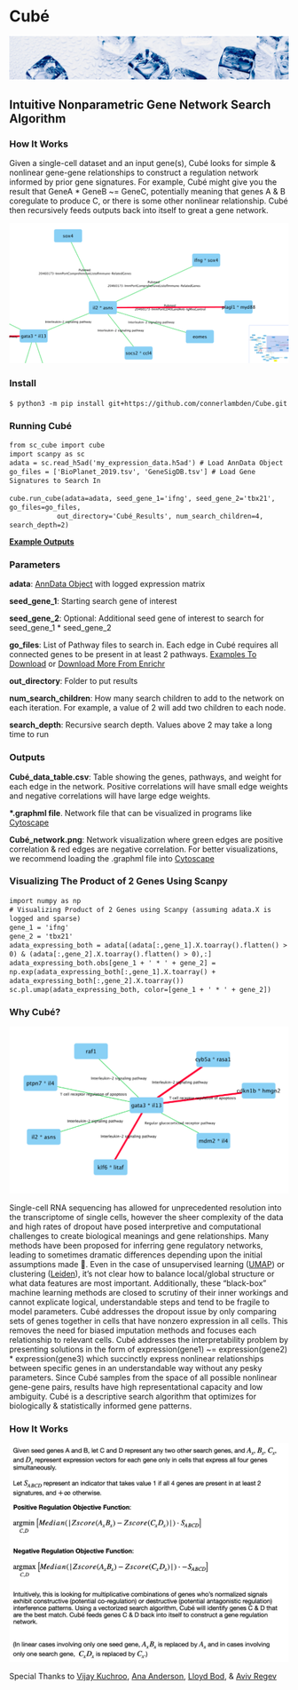 # Cubé
![Cubé](https://github.com/connerlambden/Cube/raw/main/images/cube%CC%81_header.jpg)
## Intuitive Nonparametric Gene Network Search Algorithm

### How It Works
Given a single-cell dataset and an input gene(s), Cubé looks for simple & nonlinear gene-gene relationships to construct a regulation network informed by prior gene signatures. For example, Cubé might give you the result that GeneA * GeneB ~= GeneC, potentially meaning that genes A & B coregulate to produce C, or there is some other nonlinear relationship. Cubé then recursively feeds outputs back into itself to great a gene network.

![Cubé](https://github.com/connerlambden/Cube/raw/main/images/cube_network_genes_discovery.png)

### Install


`$ python3 -m pip install git+https://github.com/connerlambden/Cube.git`

### Running Cubé

```
from sc_cube import cube
import scanpy as sc
adata = sc.read_h5ad('my_expression_data.h5ad') # Load AnnData Object
go_files = ['BioPlanet_2019.tsv', 'GeneSigDB.tsv'] # Load Gene Signatures to Search In

cube.run_cube(adata=adata, seed_gene_1='ifng', seed_gene_2='tbx21', go_files=go_files, 
            out_directory='Cubé_Results', num_search_children=4, search_depth=2)
```

__[Example Outputs](https://github.com/connerlambden/Cube/blob/main/cube_example_results.zip?raw=true)__

### Parameters

__adata__: [AnnData Object](https://anndata.readthedocs.io/en/latest/) with logged expression matrix

__seed_gene_1__: Starting search gene of interest

__seed_gene_2__: Optional: Additional seed gene of interest to search for seed_gene_1 * seed_gene_2

__go_files__: List of Pathway files to search in. Each edge in Cubé requires all connected genes to be present in at least 2 pathways. [Examples To Download](https://github.com/connerlambden/Cube/tree/main/pathways) or [Download More From Enrichr](https://maayanlab.cloud/Enrichr/#stats)

__out_directory__: Folder to put results

__num_search_children__: How many search children to add to the network on each iteration. For example, a value of 2 will add two children to each node.

__search_depth__: Recursive search depth. Values above 2 may take a long time to run

### Outputs

__Cubé_data_table.csv__: Table showing the genes, pathways, and weight for each edge in the network. Positive correlations will have small edge weights and negative correlations will have large edge weights.

__*.graphml file__. Network file that can be visualized in programs like [Cytoscape](https://cytoscape.org/)

__Cubé_network.png__: Network visualization where green edges are positive correlation & red edges are negative correlation. For better visualizations, we recommend loading the .graphml file into [Cytoscape](https://cytoscape.org/)

### Visualizing The Product of 2 Genes Using Scanpy

```
import numpy as np
# Visualizing Product of 2 Genes using Scanpy (assuming adata.X is logged and sparse)
gene_1 = 'ifng'
gene_2 = 'tbx21'
adata_expressing_both = adata[(adata[:,gene_1].X.toarray().flatten() > 0) & (adata[:,gene_2].X.toarray().flatten() > 0),:]
adata_expressing_both.obs[gene_1 + ' * ' + gene_2] = np.exp(adata_expressing_both[:,gene_1].X.toarray() + adata_expressing_both[:,gene_2].X.toarray())
sc.pl.umap(adata_expressing_both, color=[gene_1 + ' * ' + gene_2])
```


### Why Cubé?

![Cubé](https://github.com/connerlambden/Cube/raw/main/images/gata3_cube_gene_network.png)


Single-cell RNA sequencing has allowed for unprecedented resolution into the transcriptome of single cells, however the sheer complexity of the data and high rates of dropout have posed interpretive and computational challenges to create biological meanings and gene relationships. Many methods have been proposed for inferring gene regulatory networks, leading to sometimes dramatic differences depending upon the initial assumptions made 😬. Even in the case of unsupervised learning ([UMAP](https://umap-learn.readthedocs.io/en/latest/)) or clustering ([Leiden](https://github.com/vtraag/leidenalg)), it’s not clear how to balance local/global structure or what data features are most important. Additionally, these “black-box” machine learning methods are closed to scrutiny of their inner workings and cannot explicate logical, understandable steps and tend to be fragile to model parameters. Cubé addresses the dropout issue by only comparing sets of genes together in cells that have nonzero expression in all cells. This removes the need for biased imputation methods and focuses each relationship to relevant cells. Cubé addresses the interpretability problem by presenting solutions in the form of expression(gene1) ~= expression(gene2) * expression(gene3) which succinctly express nonlinear relationships between specific genes in an understandable way without any pesky parameters. Since Cubé samples from the space of all possible nonlinear gene-gene pairs, results have high representational capacity and low ambiguity. Cubé is a descriptive search algorithm that optimizes for biologically & statistically informed gene patterns.

### How It Works

![Cubé](https://github.com/connerlambden/Cube/raw/main/images/cube_gene_regulatory_network.png)

Special Thanks to [Vijay Kuchroo](https://kuchroolab.bwh.harvard.edu/), [Ana Anderson](https://anacandersonlab.com/), [Lloyd Bod](https://twitter.com/lloydcaipi), & [Aviv Regev](https://www.broadinstitute.org/regev-lab)
